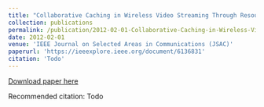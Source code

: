 ```yaml
---
title: "Collaborative Caching in Wireless Video Streaming Through Resource Auctions"
collection: publications
permalink: /publication/2012-02-01-Collaborative-Caching-in-Wireless-Video-Streaming-Through-Resource-Auctions
date: 2012-02-01
venue: 'IEEE Journal on Selected Areas in Communications (JSAC)'
paperurl: 'https://ieeexplore.ieee.org/document/6136831'
citation: 'Todo'
---
```


<a href='https://ieeexplore.ieee.org/document/6136831'>Download paper here</a>

Recommended citation: Todo